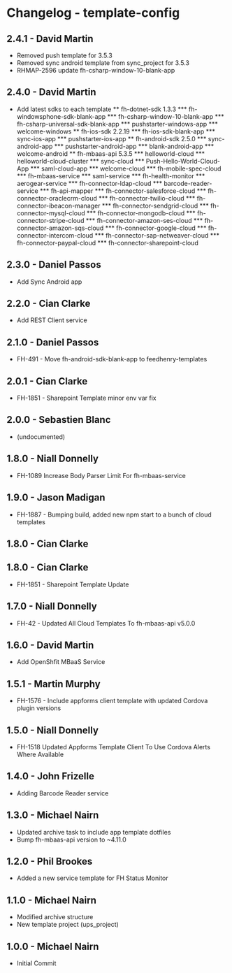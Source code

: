 # Changelog - template-config

## 2.4.1 - David Martin
* Removed push template for 3.5.3
* Removed sync android template from sync_project for 3.5.3 
* RHMAP-2596 update fh-csharp-window-10-blank-app 

## 2.4.0 - David Martin
* Add latest sdks to each template
** fh-dotnet-sdk 1.3.3
*** fh-windowsphone-sdk-blank-app
*** fh-csharp-window-10-blank-app
*** fh-csharp-universal-sdk-blank-app
*** pushstarter-windows-app
*** welcome-windows
** fh-ios-sdk 2.2.19
*** fh-ios-sdk-blank-app
*** sync-ios-app
*** pushstarter-ios-app
** fh-android-sdk 2.5.0
*** sync-android-app
*** pushstarter-android-app
*** blank-android-app
*** welcome-android
** fh-mbaas-api 5.3.5
*** helloworld-cloud
*** helloworld-cloud-cluster
*** sync-cloud
*** Push-Hello-World-Cloud-App
*** saml-cloud-app
*** welcome-cloud
*** fh-mobile-spec-cloud
*** fh-mbaas-service
*** saml-service
*** fh-health-monitor
*** aerogear-service
*** fh-connector-ldap-cloud
*** barcode-reader-service
*** fh-api-mapper
*** fh-connector-salesforce-cloud
*** fh-connector-oraclecrm-cloud
*** fh-connector-twilio-cloud
*** fh-connector-ibeacon-manager
*** fh-connector-sendgrid-cloud
*** fh-connector-mysql-cloud
*** fh-connector-mongodb-cloud
*** fh-connector-stripe-cloud
*** fh-connector-amazon-ses-cloud
*** fh-connector-amazon-sqs-cloud
*** fh-connector-google-cloud
*** fh-connector-intercom-cloud
*** fh-connector-sap-netweaver-cloud
*** fh-connector-paypal-cloud
*** fh-connector-sharepoint-cloud

## 2.3.0 - Daniel Passos
* Add Sync Android app

## 2.2.0 - Cian Clarke
* Add REST Client service

## 2.1.0 - Daniel Passos
* FH-491 - Move fh-android-sdk-blank-app to feedhenry-templates

## 2.0.1 - Cian Clarke
* FH-1851 - Sharepoint Template minor env var fix

## 2.0.0 - Sebastien Blanc
* (undocumented)

## 1.8.0 - Niall Donnelly
* FH-1089 Increase Body Parser Limit For fh-mbaas-service

## 1.9.0 - Jason Madigan
* FH-1887 - Bumping build, added new npm start to a bunch of cloud templates

## 1.8.0 - Cian Clarke

## 1.8.0 - Cian Clarke
* FH-1851 - Sharepoint Template Update

## 1.7.0 - Niall Donnelly
* FH-42 - Updated All Cloud Templates To fh-mbaas-api v5.0.0

## 1.6.0 - David Martin
* Add OpenShfit MBaaS Service

## 1.5.1 - Martin Murphy
* FH-1576 - Include appforms client template with updated Cordova plugin versions

## 1.5.0 - Niall Donnelly
* FH-1518 Updated Appforms Template Client To Use Cordova Alerts Where Available

## 1.4.0 - John Frizelle
* Adding Barcode Reader service

## 1.3.0 - Michael Nairn
* Updated archive task to include app template dotfiles
* Bump fh-mbaas-api version to ~4.11.0

## 1.2.0 - Phil Brookes
* Added a new service template for FH Status Monitor

## 1.1.0 - Michael Nairn
* Modified archive structure
* New template project (ups_project)

## 1.0.0 - Michael Nairn
* Initial Commit
